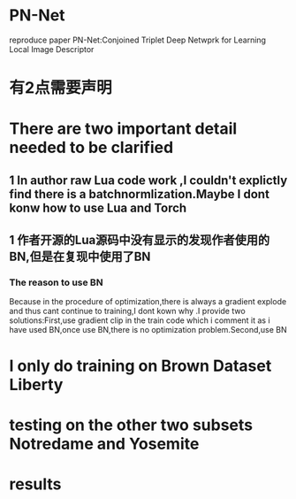 # PN-Net
reproduce paper PN-Net:Conjoined Triplet Deep Netwprk for Learning Local Image Descriptor
# 有2点需要声明
# There are two important detail needed to be clarified
## 1 In author raw Lua code work ,I couldn't explictly find there is a batchnormlization.Maybe I dont konw how to use Lua and Torch
## 1 作者开源的Lua源码中没有显示的发现作者使用的BN,但是在复现中使用了BN
### The reason to use BN
Because in the procedure of optimization,there is always a gradient explode and thus cant continue to training,I dont kown why .I provide two solutions:First,use gradient clip in the train code which i comment it as i have used BN,once use BN,there is no optimization problem.Second,use BN

# I only do training on Brown Dataset Liberty 
# testing on the other two subsets Notredame and Yosemite
# results
